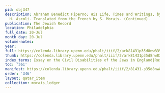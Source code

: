 ```yaml
---
pid: obj347
description: Abraham Benedict Piperno; His Life, Times and Writings, by Raphael E.
  H. Ascoli. Translated from the French by S. Morais. (Continued).
publication: The Jewish Record
location: Philadelphia
full_date: 20-Jul
month_day: 20-Jul
volume-notes:
year:
full: https://colenda.library.upenn.edu/phalt/iiif/2/ark81431p35d8nw83%2FSHA256E-s7853796--20d1d45d9241f1c9ec23d393c42610d24f8ed7555546e93ffe522e154781b825.jpeg/full/3500,/0/default.jpg
thumb: https://colenda.library.upenn.edu/phalt/iiif/2/ark81431p35d8nw83%2FSHA256E-s7853796--20d1d45d9241f1c9ec23d393c42610d24f8ed7555546e93ffe522e154781b825.jpeg/full/!200,200/0/default.jpg
index_terms: Essay on the Civil Disabilities of the Jews in England|Russian Jews
toc: '361'
manifest: https://colenda.library.upenn.edu/phalt/iiif/2/81431-p35d8nw83/manifest
order: '346'
layout: qatar_item
collection: morais_ledger
---
```

